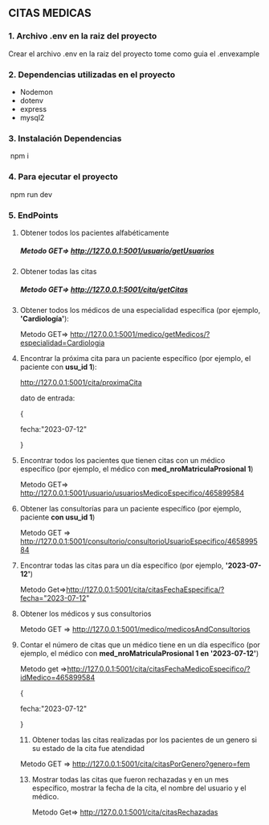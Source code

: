 ## CITAS MEDICAS

### 1.  Archivo .env en la raiz del proyecto

Crear el archivo .env en la raiz del proyecto tome como guia el .envexample

### 2. Dependencias utilizadas en el proyecto

- Nodemon 
- dotenv		
- express
- mysql2

### 3. Instalación Dependencias

​	npm i

### 4. Para ejecutar el proyecto

​	npm run dev

### 5. EndPoints

1. Obtener todos los pacientes alfabéticamente 

   ##### Metodo GET=> http://127.0.0.1:5001/usuario/getUsuarios

2. Obtener todas las citas 

   ##### Metodo GET=> http://127.0.0.1:5001/cita/getCitas

3. Obtener todos los médicos de una especialidad específica (por ejemplo, **'Cardiología'**):

   Metodo GET=> http://127.0.0.1:5001/medico/getMedicos/?especialidad=Cardiologia

4. Encontrar la próxima cita para un paciente específico (por ejemplo, el paciente con **usu_id 1**):

   http://127.0.0.1:5001/cita/proximaCita

   dato de entrada:

   {

   fecha:"2023-07-12"

   }

5. Encontrar todos los pacientes que tienen citas con un médico específico (por ejemplo, el médico con **med_nroMatriculaProsional 1**)

   Metodo GET=> http://127.0.0.1:5001/usuario/usuariosMedicoEspecifico/465899584

6. Obtener las consultorías para un paciente específico (por ejemplo, paciente **con usu_id 1**)

   Metodo GET => http://127.0.0.1:5001/consultorio/consultorioUsuarioEspecifico/465899584

7. Encontrar todas las citas para un día específico (por ejemplo, **'2023-07-12'**)

   Metodo Get=>http://127.0.0.1:5001/cita/citasFechaEspecifica/?fecha="2023-07-12"

8. Obtener los médicos y sus consultorios

   Metodo GET => http://127.0.0.1:5001/medico/medicosAndConsultorios

9. Contar el número de citas que un médico tiene en un día específico (por ejemplo, el médico con **med_nroMatriculaProsional 1 en '2023-07-12'**)

   Metodo get =>http://127.0.0.1:5001/cita/citasFechaMedicoEspecifico/?idMedico=465899584

   {

   fecha:"2023-07-12"

   }

   

   11. Obtener todas las citas realizadas por los pacientes de un genero si su estado de la cita fue atendidad

   Metodo GET => http://127.0.0.1:5001/cita/citasPorGenero?genero=fem

   13. Mostrar todas las citas que fueron rechazadas y en un mes específico, mostrar la fecha de la cita, el nombre del usuario y el médico.

       Metodo Get=> http://127.0.0.1:5001/cita/citasRechazadas

   

   